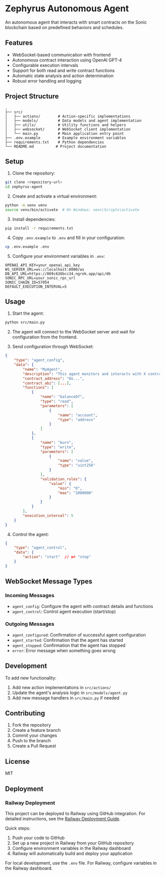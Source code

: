 # Zephyrus Autonomous Agent

An autonomous agent that interacts with smart contracts on the Sonic blockchain based on predefined behaviors and schedules.

## Features

- WebSocket-based communication with frontend
- Autonomous contract interaction using OpenAI GPT-4
- Configurable execution intervals
- Support for both read and write contract functions
- Automatic state analysis and action determination
- Robust error handling and logging

## Project Structure

```
.
├── src/
│   ├── actions/        # Action-specific implementations
│   ├── models/         # Data models and agent implementation
│   ├── utils/          # Utility functions and helpers
│   ├── websocket/      # WebSocket client implementation
│   └── main.py         # Main application entry point
├── .env.example        # Example environment variables
├── requirements.txt    # Python dependencies
└── README.md          # Project documentation
```

## Setup

1. Clone the repository:
```bash
git clone <repository-url>
cd zephyrus-agent
```

2. Create and activate a virtual environment:
```bash
python -m venv venv
source venv/bin/activate  # On Windows: venv\Scripts\activate
```

3. Install dependencies:
```bash
pip install -r requirements.txt
```

4. Copy `.env.example` to `.env` and fill in your configuration:
```bash
cp .env.example .env
```

5. Configure your environment variables in `.env`:
```
OPENAI_API_KEY=your_openai_api_key
WS_SERVER_URL=ws://localhost:8000/ws
DB_API_URL=https://069c626bcc34.ngrok.app/api/db
SONIC_RPC_URL=your_sonic_rpc_url
SONIC_CHAIN_ID=57054
DEFAULT_EXECUTION_INTERVAL=5
```

## Usage

1. Start the agent:
```bash
python src/main.py
```

2. The agent will connect to the WebSocket server and wait for configuration from the frontend.

3. Send configuration through WebSocket:
```json
{
    "type": "agent_config",
    "data": {
        "name": "MyAgent",
        "description": "This agent monitors and interacts with X contract...",
        "contract_address": "0x...",
        "contract_abi": [...],
        "functions": [
            {
                "name": "balanceOf",
                "type": "read",
                "parameters": [
                    {
                        "name": "account",
                        "type": "address"
                    }
                ]
            },
            {
                "name": "burn",
                "type": "write",
                "parameters": [
                    {
                        "name": "value",
                        "type": "uint256"
                    }
                ],
                "validation_rules": {
                    "value": {
                        "min": "0",
                        "max": "1000000"
                    }
                }
            }
        ],
        "execution_interval": 5
    }
}
```

4. Control the agent:
```json
{
    "type": "agent_control",
    "data": {
        "action": "start"  // or "stop"
    }
}
```

## WebSocket Message Types

### Incoming Messages

- `agent_config`: Configure the agent with contract details and functions
- `agent_control`: Control agent execution (start/stop)

### Outgoing Messages

- `agent_configured`: Confirmation of successful agent configuration
- `agent_started`: Confirmation that the agent has started
- `agent_stopped`: Confirmation that the agent has stopped
- `error`: Error message when something goes wrong

## Development

To add new functionality:

1. Add new action implementations in `src/actions/`
2. Update the agent's analysis logic in `src/models/agent.py`
3. Add new message handlers in `src/main.py` if needed

## Contributing

1. Fork the repository
2. Create a feature branch
3. Commit your changes
4. Push to the branch
5. Create a Pull Request

## License

MIT

## Deployment

### Railway Deployment

This project can be deployed to Railway using GitHub integration. For detailed instructions, see the [Railway Deployment Guide](RAILWAY_DEPLOYMENT.md).

Quick steps:
1. Push your code to GitHub
2. Set up a new project in Railway from your GitHub repository
3. Configure environment variables in the Railway dashboard
4. Railway will automatically build and deploy your application

For local development, use the `.env` file. For Railway, configure variables in the Railway dashboard. 